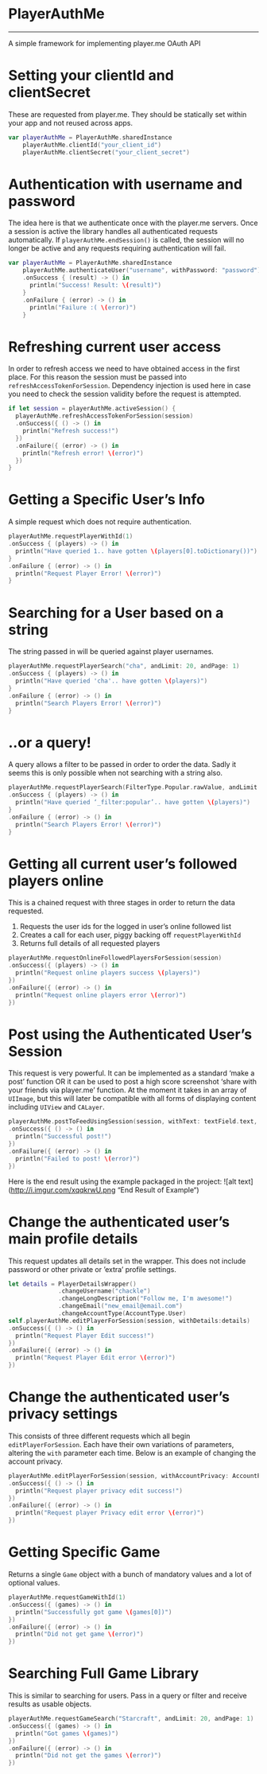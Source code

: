 # PlayerAuthMe
___
A simple framework for implementing player.me OAuth API

# Setting your clientId and clientSecret
These are requested from player.me. They should be statically set within your app and not reused across apps.
```swift
var playerAuthMe = PlayerAuthMe.sharedInstance
    playerAuthMe.clientId("your_client_id")
    playerAuthMe.clientSecret("your_client_secret")
```

# Authentication with username and password
The idea here is that we authenticate once with the player.me servers. Once a session is active the library handles all authenticated requests automatically. If `playerAuthMe.endSession()` is called, the session will no longer be active and any requests requiring authentication will fail.
```swift
var playerAuthMe = PlayerAuthMe.sharedInstance
    playerAuthMe.authenticateUser("username", withPassword: "password")
    .onSuccess { (result) -> () in
      println("Success! Result: \(result)")
    }
    .onFailure { (error) -> () in
      println("Failure :( \(error)")
    }
```

# Refreshing current user access
In order to refresh access we need to have obtained access in the first place. For this reason the session must be passed into `refreshAccessTokenForSession`. Dependency injection is used here in case you need to check the session validity before the request is attempted.
```swift
if let session = playerAuthMe.activeSession() {
  playerAuthMe.refreshAccessTokenForSession(session)
  .onSuccess({ () -> () in
    println("Refresh success!")
  })
  .onFailure({ (error) -> () in
    println("Refresh error! \(error)")
  })
}
```

# Getting a Specific User’s Info
A simple request which does not require authentication.
```swift
playerAuthMe.requestPlayerWithId(1)
.onSuccess { (players) -> () in
  println("Have queried 1.. have gotten \(players[0].toDictionary())")
}
.onFailure { (error) -> () in
  println("Request Player Error! \(error)")
}
```

# Searching for a User based on a string
The string passed in will be queried against player usernames.
```swift
playerAuthMe.requestPlayerSearch("cha", andLimit: 20, andPage: 1)
.onSuccess { (players) -> () in
  println("Have queried 'cha'.. have gotten \(players)")
}
.onFailure { (error) -> () in
  println("Search Players Error! \(error)")
}
```

# ..or a query!
A query allows a filter to be passed in order to order the data. Sadly it seems this is only possible when not searching with a string also.
```swift
playerAuthMe.requestPlayerSearch(FilterType.Popular.rawValue, andLimit: 20, andPage: 1)
.onSuccess { (players) -> () in
  println("Have queried ‘_filter:popular’.. have gotten \(players)")
}
.onFailure { (error) -> () in
  println("Search Players Error! \(error)")
}
```

# Getting all current user’s followed players online
This is a chained request with three stages in order to return the data requested.

1. Requests the user ids for the logged in user’s online followed list
2. Creates a call for each user, piggy backing off `requestPlayerWithId`
3. Returns full details of all requested players

```swift
playerAuthMe.requestOnlineFollowedPlayersForSession(session)
.onSuccess({ (players) -> () in
  println("Request online players success \(players)")
})
.onFailure({ (error) -> () in
  println("Request online players error \(error)")
})
```

# Post using the Authenticated User’s Session
This request is very powerful. It can be implemented as a standard ‘make a post’ function OR it can be used to post a high score screenshot ‘share with your friends via player.me’ function. At the moment it takes in an array of `UIImage`, but this will later be compatible with all forms of displaying content including `UIView` and `CALayer`.
```swift
playerAuthMe.postToFeedUsingSession(session, withText: textField.text, andImages: [imageView.image!])
.onSuccess({ () -> () in
  println("Successful post!")
})
.onFailure({ (error) -> () in
  println("Failed to post! \(error)")
})
```
Here is the end result using the example packaged in the project:
![alt text](http://i.imgur.com/xqqkrwU.png “End Result of Example“)

# Change the authenticated user’s main profile details
This request updates all details set in the wrapper. This does not include password or other private or ’extra’ profile settings.
```swift
let details = PlayerDetailsWrapper()
              .changeUsername("chackle")
              .changeLongDescription("Follow me, I'm awesome!")
              .changeEmail("new_email@email.com")
              .changeAccountType(AccountType.User)
self.playerAuthMe.editPlayerForSession(session, withDetails:details)
.onSuccess({ () -> () in
  println("Request Player Edit success!")
})
.onFailure({ (error) -> () in
  println("Request Player Edit error \(error)")
})
```

# Change the authenticated user’s privacy settings
This consists of three different requests which all begin `editPlayerForSession`. Each have their own variations of parameters, altering the `with` parameter each time. Below is an example of changing the account privacy.
```swift
playerAuthMe.editPlayerForSession(session, withAccountPrivacy: AccountPrivacy.Private)
.onSuccess({ () -> () in
  println("Request player privacy edit success!")
})
.onFailure({ (error) -> () in
  println("Request player Privacy edit error \(error)")
})
```

# Getting Specific Game
Returns a single `Game` object with a bunch of mandatory values and a lot of optional values.
```swift
playerAuthMe.requestGameWithId(1)
.onSuccess({ (games) -> () in
  println("Successfully got game \(games[0])")
})
.onFailure({ (error) -> () in
  println("Did not get game \(error)")
})
```

# Searching Full Game Library
This is similar to searching for users. Pass in a query or filter and receive results as usable objects.
```swift
playerAuthMe.requestGameSearch("Starcraft", andLimit: 20, andPage: 1)
.onSuccess({ (games) -> () in
  println("Got games \(games)")
})
.onFailure({ (error) -> () in
  println("Did not get the games \(error)")
})
```
